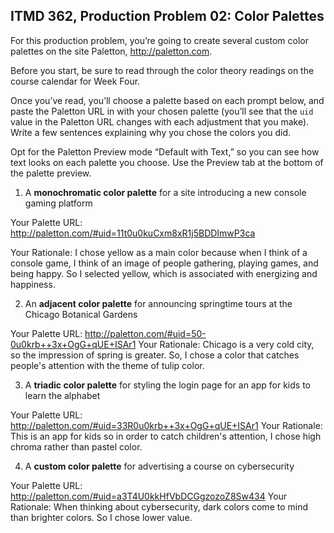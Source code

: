 ## ITMD 362, Production Problem 02: Color Palettes

For this production problem, you’re going to create several custom color palettes on the site
Paletton, http://paletton.com.

Before you start, be sure to read through the color theory readings on the course calendar for Week
Four.

Once you’ve read, you’ll choose a palette based on each prompt below, and paste the Paletton URL in
with your chosen palette (you’ll see that the `uid` value in the Paletton URL changes with each
adjustment that you make). Write a few sentences explaining why you chose the colors you did.

Opt for the Paletton Preview mode “Default with Text,” so you can see how text looks on each palette
you choose. Use the Preview tab at the bottom of the palette preview.

1. A **monochromatic color palette** for a site introducing a new console gaming platform

Your Palette URL: http://paletton.com/#uid=11t0u0kuCxm8xR1j5BDDImwP3ca

Your Rationale: I chose yellow as a main color because when I think of a console game, I think of an image of people gathering, playing games, and being happy. So I selected yellow, which is associated with energizing and happiness.

2. An **adjacent color palette** for announcing springtime tours at the Chicago Botanical Gardens

Your Palette URL: http://paletton.com/#uid=50-0u0krb++3x+OgG+qUE+ISAr1
Your Rationale: Chicago is a very cold city, so the impression of spring is greater. So, I chose a color that catches people's attention with the theme of tulip color.

3. A **triadic color palette** for styling the login page for an app for kids to learn the alphabet

Your Palette URL: http://paletton.com/#uid=33R0u0krb++3x+OgG+qUE+ISAr1
Your Rationale: This is an app for kids so in order to catch children's attention, I chose high chroma rather than pastel color.

4. A **custom color palette** for advertising a course on cybersecurity

Your Palette URL: http://paletton.com/#uid=a3T4U0kkHfVbDCGgzozoZ8Sw434
Your Rationale: When thinking about cybersecurity, dark colors come to mind than brighter colors. So I chose lower value.